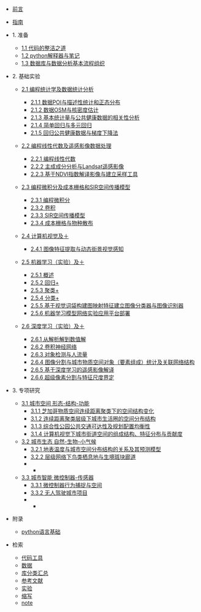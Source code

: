 * [前言](./markdown/0_1_前言.md)
* [指南](./markdown/0_2_指南.md)

* 1\. 准备
    * [1.1 代码的整洁之道](./markdown/1_1_代码的整洁之道.md)
    * [1.2 python解释器与笔记](./markdown/1_2_python解释器与笔记.md)
    * [1.3 数据库与数据分析基本流程组织](./markdown/1_3_数据库与数据分析基本流程组织.md)
* 2\. 基础实验
    * [2.1 编程统计学及数据统计分析](./markdown/.md)
        * [2.1.1 数据POI与描述性统计和正态分布](./markdown/2_1_1_数据POI与描述性统计和正态分布.md)
        * [2.1.2 数据OSM与核密度估计](./markdown/2_1_2_数据OSM与核密度估计.md)
        * [2.1.3 基本统计量与公共健康数据的相关性分析](./markdown/2_1_3_基本统计量与公共健康数据的相关性分析.md)
        * [2.1.4 简单回归与多元回归](./markdown/2_1_4_简单回归与多元回归.md)
        * [2.1.5 回归公共健康数据与梯度下降法](./markdown/2_1_5_回归公共健康数据与梯度下降法.md)

    * [2.2 编程线性代数及遥感影像数据处理](./markdown/.md)
        * [2.2.1 编程线性代数](./markdown/.md)
        * [2.2.2 主成成分分析与Landsat遥感影像](./markdown/.md)
        * [2.2.3 基于NDVI指数解译影像与建立采样工具](./markdown/.md)
    * [2.3 编程微积分及成本栅格和SIR空间传播模型](./markdown/.md)
        * [2.3.1 编程微积分](./markdown/.md)
        * [2.3.2 卷积](./markdown/.md)
        * [2.3.3 SIR空间传播模型](./markdown/.md)
        * [2.3.4 成本栅格与物种散布](./markdown/.md)
    * [2.4 计算机视觉及＋](./markdown/.md)
        * [2.4.1 图像特征提取与动态街景视觉感知](./markdown/.md)
    * [2.5 机器学习（实验）及＋](./markdown/.md)
        * [2.5.1 概述](./markdown/.md)
        * [2.5.2 回归+](./markdown/.md)
        * [2.5.3 聚类+](./markdown/.md)
        * [2.5.4 分类+](./markdown/.md)
        * [2.5.5 基于视觉词袋构建图映射特征建立图像分类器与图像识别器](./markdown/.md)
        * [2.5.6 机器学习模型网络实验应用平台部署](./markdown/.md)
    * [2.6 深度学习（实验）及＋](./markdown/.md)
        * [2.6.1 从解析解到数值解](./markdown/.md)
        * [2.6.2 卷积神经网络](./markdown/.md)
        * [2.6.3 对象检测与人流量](./markdown/.md)
        * [2.6.4 图像分割与城市物质空间对象（要素组成）统计及关联网络结构](./markdown/.md)
        * [2.6.5 基于深度学习的遥感影像解译](./markdown/.md)
        * [2.6.6 超级像素分割与特征尺度界定](./markdown/.md)
* 3\. 专项研究
    * [3.1 城市空间 形态-结构-功能](./markdown/.md)
        * [3.1.1 芝加哥物质空间连续距离聚类下的空间结构变化](./markdown/.md)
        * [3.1.2 连续距离聚类层级下城市生活圈的空间分布结构](./markdown/.md)
        * [3.1.3 综合性公园公共交通可达性及规划配置均衡性](./markdown/.md)
        * [3.1.4 计算机视觉下城市街道空间的组成结构、特征分布与贡献度](./markdown/.md)
    * [3.2 城市生态 自然-生物-小气候](./markdown/.md)    
        * [3.2.1 地表温度与城市空间分布结构的关系及其预测模型](./markdown/.md)
        * [3.2.2 层级网络下鸟类栖息地与生境斑块廊道](./markdown/.md)
        * +
    * [3.3 城市智能 微控制器-传感器](./markdown/.md)
        * [3.3.1 微控制器行为捕捉与空间](./markdown/.md)
        * [3.3.2 无人驾驶城市项目](./markdown/.md)
        * +
* 附录
    * [python语言基础](./markdown/preface.md)
* 检索
    * [代码工具](./markdown/codeToolIdx.md)
    * [数据](./markdown/dataIdx.md)
    * [库分类汇总](./markdown/libraryClassiSummary.md)
    * [参考文献](./markdown/reference.md)
    * [实验](./markdown/experimentIdx.md)
    * [缩写](./markdown/abbreviation.md)
    * [note](./markdown/note.md)



